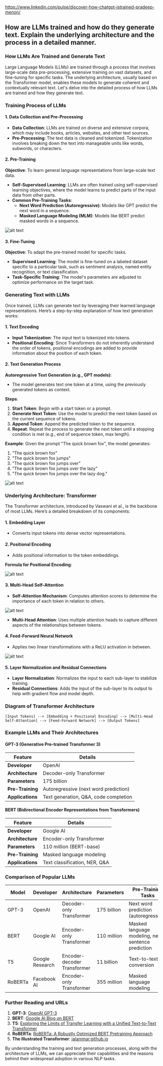 https://www.linkedin.com/pulse/discover-how-chatgpt-istrained-pradeep-menon/


## **How are LLMs trained and how do they generate text. Explain the underlying architecture and the process in a detailed manner.**

### How LLMs Are Trained and Generate Text

Large Language Models (LLMs) are trained through a process that involves large-scale data pre-processing, extensive training on vast datasets, and fine-tuning for specific tasks. The underlying architecture, usually based on the Transformer model, enables these models to generate coherent and contextually relevant text. Let's delve into the detailed process of how LLMs are trained and how they generate text.

### Training Process of LLMs

#### 1. Data Collection and Pre-Processing

- **Data Collection**: LLMs are trained on diverse and extensive corpora, which may include books, articles, websites, and other text sources.
- **Pre-Processing**: The text data is cleaned and tokenized. Tokenization involves breaking down the text into manageable units like words, subwords, or characters.

#### 2. Pre-Training

**Objective**: To learn general language representations from large-scale text data.

- **Self-Supervised Learning**: LLMs are often trained using self-supervised learning objectives, where the model learns to predict parts of the input data from other parts.
- **Common Pre-Training Tasks**:
  - **Next Word Prediction (Autoregressive)**: Models like GPT predict the next word in a sequence.
  - **Masked Language Modeling (MLM)**: Models like BERT predict masked words in a sequence.


![alt text](images/image-7.png)


#### 3. Fine-Tuning

**Objective**: To adapt the pre-trained model for specific tasks.

- **Supervised Learning**: The model is fine-tuned on a labeled dataset specific to a particular task, such as sentiment analysis, named entity recognition, or text classification.
- **Task-Specific Training**: The model's parameters are adjusted to optimize performance on the target task.

### Generating Text with LLMs

Once trained, LLMs can generate text by leveraging their learned language representations. Here’s a step-by-step explanation of how text generation works:

#### 1. Text Encoding

- **Input Tokenization**: The input text is tokenized into tokens.
- **Positional Encoding**: Since Transformers do not inherently understand the order of tokens, positional encodings are added to provide information about the position of each token.

#### 2. Text Generation Process

**Autoregressive Text Generation (e.g., GPT models)**:
- The model generates text one token at a time, using the previously generated tokens as context.

**Steps**:
1. **Start Token**: Begin with a start token or a prompt.
2. **Generate Next Token**: Use the model to predict the next token based on the current sequence of tokens.
3. **Append Token**: Append the predicted token to the sequence.
4. **Repeat**: Repeat the process to generate the next token until a stopping condition is met (e.g., end of sequence token, max length).

**Example**:
Given the prompt "The quick brown fox", the model generates:
1. "The quick brown fox"
2. "The quick brown fox jumps"
3. "The quick brown fox jumps over"
4. "The quick brown fox jumps over the lazy"
5. "The quick brown fox jumps over the lazy dog."

![alt text](images/image-8.png)

### Underlying Architecture: Transformer

The Transformer architecture, introduced by Vaswani et al., is the backbone of most LLMs. Here’s a detailed breakdown of its components:

#### 1. Embedding Layer

- Converts input tokens into dense vector representations.

#### 2. Positional Encoding

- Adds positional information to the token embeddings.

**Formula for Positional Encoding**:

![alt text](images/image-9.png)

#### 3. Multi-Head Self-Attention

- **Self-Attention Mechanism**: Computes attention scores to determine the importance of each token in relation to others.


![alt text](images/image-1.png)

- **Multi-Head Attention**: Uses multiple attention heads to capture different aspects of the relationships between tokens.

#### 4. Feed-Forward Neural Network

- Applies two linear transformations with a ReLU activation in between.

![alt text](images/image-2.png)


#### 5. Layer Normalization and Residual Connections

- **Layer Normalization**: Normalizes the input to each sub-layer to stabilize training.
- **Residual Connections**: Adds the input of the sub-layer to its output to help with gradient flow and model depth.

### Diagram of Transformer Architecture

```plaintext
[Input Tokens] --> [Embedding + Positional Encoding] --> [Multi-Head Self-Attention] --> [Feed-Forward Network] --> [Output Tokens]
```

### Example LLMs and Their Architectures

#### GPT-3 (Generative Pre-trained Transformer 3)

| **Feature**       | **Details**                       |
|-------------------|-----------------------------------|
| **Developer**     | OpenAI                            |
| **Architecture**  | Decoder-only Transformer          |
| **Parameters**    | 175 billion                       |
| **Pre-Training**  | Autoregressive (next word prediction) |
| **Applications**  | Text generation, Q&A, code completion |

#### BERT (Bidirectional Encoder Representations from Transformers)

| **Feature**       | **Details**                       |
|-------------------|-----------------------------------|
| **Developer**     | Google AI                         |
| **Architecture**  | Encoder-only Transformer          |
| **Parameters**    | 110 million (BERT-base)           |
| **Pre-Training**  | Masked language modeling          |
| **Applications**  | Text classification, NER, Q&A     |

### Comparison of Popular LLMs

| **Model** | **Developer** | **Architecture**         | **Parameters** | **Pre-Training Tasks**                       | **Key Applications**                             |
|-----------|----------------|-------------------------|----------------|---------------------------------------------|-------------------------------------------------|
| GPT-3     | OpenAI         | Decoder-only Transformer| 175 billion    | Next word prediction (autoregressive)       | Text generation, coding, Q&A                    |
| BERT      | Google AI      | Encoder-only Transformer| 110 million    | Masked language modeling, next sentence prediction | Text classification, NER, Q&A                   |
| T5        | Google Research| Encoder-decoder Transformer| 11 billion | Text-to-text conversion                     | Translation, summarization, Q&A                 |
| RoBERTa   | Facebook AI    | Encoder-only Transformer| 355 million    | Masked language modeling                    | Text classification, NER, Q&A                   |

### Further Reading and URLs

1. **GPT-3**: [OpenAI GPT-3](https://openai.com/research/gpt-3)
2. **BERT**: [Google AI Blog on BERT](https://ai.googleblog.com/2018/11/open-sourcing-bert-state-of-art-pre.html)
3. **T5**: [Exploring the Limits of Transfer Learning with a Unified Text-to-Text Transformer](https://arxiv.org/abs/1910.10683)
4. **RoBERTa**: [RoBERTa: A Robustly Optimized BERT Pretraining Approach](https://arxiv.org/abs/1907.11692)
5. **The Illustrated Transformer**: [jalammar.github.io](http://jalammar.github.io/illustrated-transformer/)

By understanding the training and text generation processes, along with the architecture of LLMs, we can appreciate their capabilities and the reasons behind their widespread adoption in various NLP tasks.
